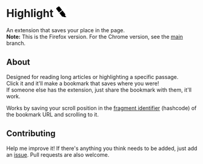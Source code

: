 # Highlight <img src="icon.png" height="28">
An extension that saves your place in the page.   
**Note:** This is the Firefox version. For the Chrome version, see the [main](https://github.com/barhatsor/highlight/tree/main) branch.

## About
Designed for reading long articles or highlighting a specific passage.  
Click it and it'll make a bookmark that saves where you were!  
If someone else has the extension, just share the bookmark with them, it'll work.

Works by saving your scroll position in the [fragment identifier](https://en.wikipedia.org/wiki/URI_fragment) (hashcode) of the bookmark URL and scrolling to it.

## Contributing
Help me improve it! If there's anything you think needs to be added, just add an [issue](https://github.com/barhatsor/highlight/issues/new). Pull requests are also welcome.

